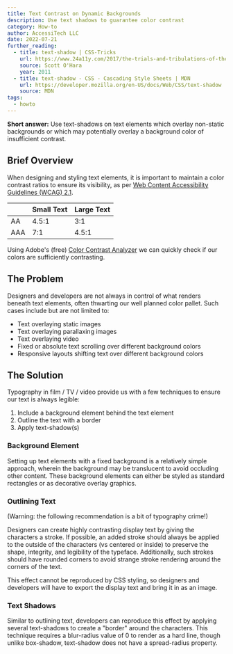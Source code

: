 ```yaml
---
title: Text Contrast on Dynamic Backgrounds
description: Use text shadows to guarantee color contrast
category: How-to
author: AccessiTech LLC
date: 2022-07-21
further_reading:
  - title: text-shadow | CSS-Tricks
    url: https://www.24a11y.com/2017/the-trials-and-tribulations-of-the-title-attribute/
    source: Scott O'Hara
    year: 2011
  - title: text-shadow - CSS - Cascading Style Sheets | MDN
    url: https://developer.mozilla.org/en-US/docs/Web/CSS/text-shadow
    source: MDN
tags:
  - howto
---
```


<!-- todo: add additional further reading sources -->

**Short answer:** Use text-shadows on text elements which overlay non-static backgrounds or which may potentially overlay a background color of insufficient contrast.

## Brief Overview

When designing and styling text elements, it is important to maintain a color contrast ratios to ensure its visibility, as per [Web Content Accessibility Guidelines (<abrv>WCAG</abrv>) 2.1](https://www.w3.org/WAI/WCAG21/Understanding/contrast-minimum.html).

| | Small Text | Large Text |
| --- | --- | --- |
| AA | 4.5:1 | 3:1 |
| AAA | 7:1 | 4.5:1 |

Using Adobe's (free) [Color Contrast Analyzer](https://color.adobe.com/create/color-contrast-analyzer) we can quickly check if our colors are sufficiently contrasting.

## The Problem

Designers and developers are not always in control of what renders beneath text elements, often thwarting our well planned color pallet. Such cases include but are not limited to:

- Text overlaying static images
- Text overlaying parallaxing images
- Text overlaying video
- Fixed or absolute text scrolling over different background colors
- Responsive layouts shifting text over different background colors

<!-- todo: add images of examples -->

## The Solution

<!-- todo: add organic links to resources -->

Typography in film / TV / video provide us with a few techniques to ensure our text is always legible:

1. Include a background element behind the text element
2. Outline the text with a border
3. Apply text-shadow(s)

### Background Element

Setting up text elements with a fixed background is a relatively simple approach, wherein the background may be translucent to avoid occluding other content. These background elements can either be styled as standard rectangles or as decorative overlay graphics.

<!-- todo: include images of each -->

### Outlining Text

(Warning: the following recommendation is a bit of typography crime!)

Designers can create highly contrasting display text by giving the characters a stroke. If possible, an added stroke should always be applied to the outside of the characters (vs centered or inside) to preserve the shape, integrity, and legibility of the typeface.
Additionally, such strokes should have rounded corners to avoid strange stroke rendering around the corners of the text.

<!-- todo: add image detailing stroke positioning -->

This effect cannot be reproduced by CSS styling, so designers and developers will have to export the display text and bring it in as an image.

### Text Shadows

Similar to outlining text, developers can reproduce this effect by applying several text-shadows to create a "border" around the characters. This technique requires a blur-radius value of 0 to render as a hard line, though unlike box-shadow, text-shadow does not have a spread-radius property.

